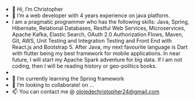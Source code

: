 - 👋 Hi, I’m Christopher
- 👀 I’m a web developer with 4 years experience on java platform.
- I am a pragmatic programmer who has the following skills: Java, Spring, Hibernate, Relational Databases, Restful Web Services, Microservices, Apache Kafka, Elastic Search, OAuth 2.0 Authorization Flows, Maven, Git, AWS, Unit Testing and Integration Testing and Front End with React.js and Bootstrap 5. After Java, my next favourite language is Dart with flutter being my best framework for mobile applications. In near future, I will start my Apache Spark adventure for big data. If I am not coding, then I will be reading history or geo-politics books.
- 
- 🌱 I’m currently learning the Spring framework
- 💞️ I’m looking to collaborate!
 on ...
- 📫 You can contact me @ olojedechristopher24@gmail.com

<!---
Christopher-OOC/Christopher-OOC is a ✨ special ✨ repository because its `README.md` (this file) appears on your GitHub profile.
You can click the Preview link to take a look at your changes.
--->
